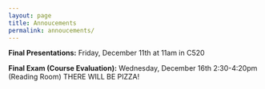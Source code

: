 ```yaml
---
layout: page
title: Annoucements
permalink: annoucements/
---
```


**Final Presentations:** Friday, December 11th at 11am in C520 

**Final Exam (Course Evaluation):** Wednesday, December 16th 2:30-4:20pm (Reading Room)
THERE WILL BE PIZZA! 
